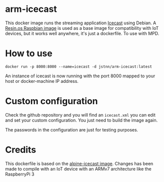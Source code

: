 # arm-icecast

This docker image runs the streaming application [Icecast](http://icecast.org/) using Debian. A [Resin.os Raspbian image](https://hub.docker.com/r/resin/rpi-raspbian/) is used as a base image for compatibility with IoT devices, but it works well anywhere, it's just a dockerfile. To use with MPD.

# How to use 

    docker run -p 8000:8000 --name=icecast -d jstnn/arm-icecast:latest

An instance of icecast is now running with the port 8000 mapped to your host or docker-machine IP address.

# Custom configuration 

Check the github repository and you will find an `icecast.xml` you can edit and set your custom configuration. You just need to build the image again.

The passwords in the configuration are just for testing purposes.

# Credits

This dockerfile is based on the [alpine-icecast image](https://hub.docker.com/r/vitiman/alpine-icecast/). Changes has been made to compile with an IoT device with an ARMv7 architecture like the RaspberryPi 3
